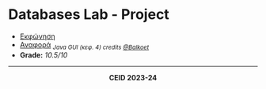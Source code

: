 # Databases Lab - Project  
 
- [Εκφώνηση](https://github.com/xrhstosdim1/ceid_project-database-lab/blob/main/%CE%A0%CF%81%CF%8C%CF%84%CE%B6%CE%B5%CE%BA%CF%84%20%CE%92%CE%94%202023-2024.pdf)  
- [Αναφορά](https://github.com/xrhstosdim1/ceid_project-database-lab/blob/main/%CE%94%CE%97%CE%9C%CE%97%CE%A4%CE%A1%CE%91%CE%9A%CE%9F%CE%A0%CE%9F%CE%A5%CE%9B%CE%9F%CE%A3_1079500_%CE%9C%CE%A0%CE%95%CE%A1%CE%A4%CE%A3%CE%95%CE%9A%CE%91%CE%A3_1093445_%CE%9B%CE%91%CE%9F%CE%A5%CE%A1%CE%95%CE%9D%CE%A4%CE%99%CE%9F%CE%A5%CE%A3_1093411_%CE%91%CE%92.pdf) _<sub>Java GUI (κεφ. 4) credits [@Balkoet](https://github.com/Balkoet)</sub>_
- **Grade:** _10.5/10_  

---

<p align="center"><b>CEID 2023-24</b></p>
